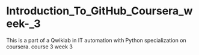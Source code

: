 # Introduction_To_GitHub_Coursera_week-_3
This is a part of a Qwiklab in IT automation with Python specialization on coursera. course 3 week 3

